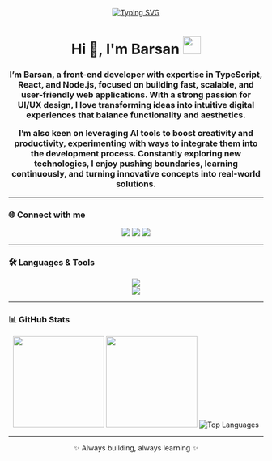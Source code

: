 <!-- Typing animation intro -->
<p align="center">
  <a href="https://git.io/typing-svg">
    <img src="https://readme-typing-svg.herokuapp.com?font=Fira+Code&pause=1000&color=F74C7E&center=true&vCenter=true&width=500&lines=Hi+%F0%9F%91%8B%2C+I'm+Barsan;Front-end+Developer;TypeScript+%7C+React+%7C+Node.js;UI%2FUX+Enthusiast+%F0%9F%8E%A8;Loves+AI+Tools+%E2%9C%A8" alt="Typing SVG" />
  </a>
</p>



<h1 align="center">
  Hi 👋, I'm Barsan
  <img src="https://media.giphy.com/media/hvRJCLFzcasrR4ia7z/giphy.gif" width="35"/>
</h1>
<h3 align="center">
 I’m Barsan, a front-end developer with expertise in TypeScript, React, and Node.js, focused on building fast, scalable, and user-friendly web applications. With a strong passion for UI/UX design, I love transforming ideas into intuitive digital experiences that balance functionality and aesthetics.

I’m also keen on leveraging AI tools to boost creativity and productivity, experimenting with ways to integrate them into the development process. Constantly exploring new technologies, I enjoy pushing boundaries, learning continuously, and turning innovative concepts into real-world solutions.
</h3>

---

### 🌐 Connect with me
<p align="center">
  <a href="https://twitter.com/barsanchoolur"><img src="https://img.shields.io/badge/Twitter-1DA1F2?style=for-the-badge&logo=twitter&logoColor=white"/></a>
  <a href="https://linkedin.com/in/barsanchoolur/"><img src="https://img.shields.io/badge/LinkedIn-0077B5?style=for-the-badge&logo=linkedin&logoColor=white"/></a>
  <a href="https://instagram.com/bars.an._"><img src="https://img.shields.io/badge/Instagram-E4405F?style=for-the-badge&logo=instagram&logoColor=white"/></a>
</p>

---

### 🛠️ Languages & Tools
<p align="center">
  <img src="https://skillicons.dev/icons?i=js,ts,react,html,css,tailwind,nodejs,express,mongodb,python,cs,angular,astro,remix" /><br/>
  <img src="https://skillicons.dev/icons?i=git,github,vscode,figma,photoshop,blender,bootstrap,canva,gcp,sass" />
</p>

---

### 📊 GitHub Stats
<p align="center">
  <img src="https://github-readme-stats.vercel.app/api?username=Barsaan&show_icons=true&theme=default&hide_border=true" height="180em"/>
  <img src="https://github-readme-streak-stats.herokuapp.com/?user=Barsaan&theme=default&hide_border=true" height="180em"/>
  <img src="https://github-readme-stats.vercel.app/api/top-langs/?username=Barsaan&layout=compact&theme=default&hide_border=true" alt="Top Languages" />
</p>

---



<p align="center">✨ Always building, always learning ✨</p>
